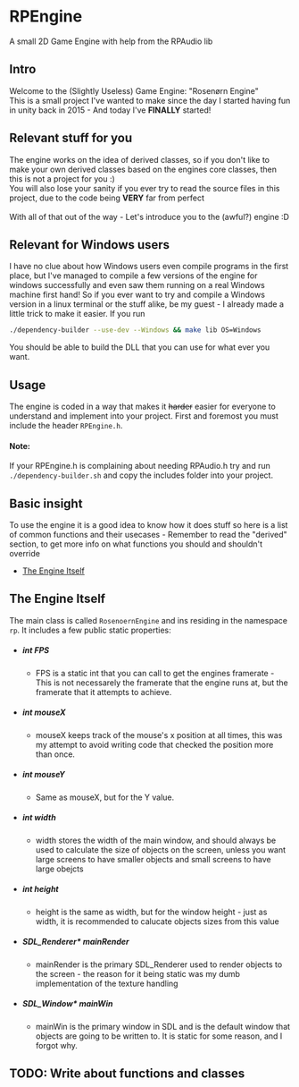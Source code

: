 # RPEngine
A small 2D Game Engine with help from the RPAudio lib
## Intro
Welcome to the (Slightly Useless) Game Engine: "Rosenørn Engine" <br> This is a small project I've wanted to make since the day I started having fun in unity back in 2015 - And today I've **FINALLY** started!<br>

## Relevant stuff for you
The engine works on the idea of derived classes, so if you don't like to make your own derived classes based on the engines core classes, then this is not a project for you :)<br>
You will also lose your sanity if you ever try to read the source files in this project, due to the code being **VERY** far from perfect<br><br>
With all of that out of the way - Let's introduce you to the (awful?) engine :D

## Relevant for Windows users
I have no clue about how Windows users even compile programs in the first place, but I've managed to compile a few versions of the engine for windows successfully and even saw them running on a real Windows machine first hand!
So if you ever want to try and compile a Windows version in a linux terminal or the stuff alike, be my guest - I already made a little trick to make it easier. If you run <br>
```bash
./dependency-builder --use-dev --Windows && make lib OS=Windows
```
You should be able to build the DLL that you can use for what ever you want.

## Usage
The engine is coded in a way that makes it ~~harder~~ easier for everyone to understand and implement into your project. First and foremost you must include the header `RPEngine.h`. 

#### Note:
If your RPEngine.h is complaining about needing RPAudio.h try and run `./dependency-builder.sh` and copy the includes folder into your project.

## Basic insight
To use the engine it is a good idea to know how it does stuff so here is a list of common functions and their usecases - Remember to read the "derived" section, to get more info on what functions you should and shouldn't override
- [The Engine Itself](#the-engine-itself)

## The Engine Itself
The main class is called `RosenoernEngine` and ins residing in the namespace `rp`. It includes a few public static properties:
- ##### int FPS
  - FPS is a static int that you can call to get the engines framerate - This is not necessarely the framerate that the engine runs at, but the framerate that it attempts to achieve.
-  ##### int mouseX
   - mouseX keeps track of the mouse's x position at all times, this was my attempt to avoid writing code that checked the position more than once.
-  ##### int mouseY
   - Same as mouseX, but for the Y value.
-  ##### int width
   - width stores the width of the main window, and should always be used to calculate the size of objects on the screen, unless you want large screens to have smaller objects and small screens to have large obejcts
-  ##### int height
   - height is the same as width, but for the window height - just as width, it is recommended to calucate objects sizes from this value
- ##### SDL_Renderer* mainRender
   - mainRender is the primary SDL_Renderer used to render objects to the screen - the reason for it being static was my dumb implementation of the texture handling
- ##### SDL_Window* mainWin
   - mainWin is the primary window in SDL and is the default window that objects are going to be written to. It is static for some reason, and I forgot why.
   
## TODO: Write about functions and classes
